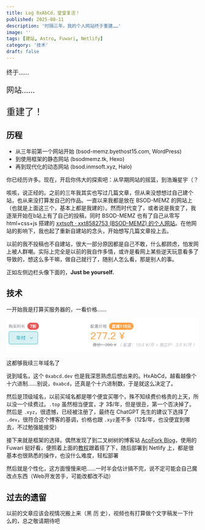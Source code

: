 ```yaml
---
title: Log 0xAbCd，堂堂复活！
published: 2025-08-11
description: '时隔三年，我的个人网站终于重建……'
image: ''
tags: [建站, Astro, Fuwari, Netlify]
category: '技术'
draft: false 
---
```


<p style='font-size: 16px'>终于……</p>

<p style='font-size: 20px'>网站……</p>

<p style='font-size: 24px'>重建了！</p>

## 历程

* 从三年前第一个网站开始 (bsod-memz.byethost15.com, WordPress)
* 到使用框架的静态网站 (bsodmemz.tk, Hexo)
* 再到现代化的动态网站 (bsod.inmsoft.xyz, Halo)

你已经历许多。现在，开启你伟大的探索吧：从早期网站的摇篮，到浩瀚星宇（？

咳咳，说正经的。之前的三年我其实也写过几篇文章，但从来没想想过自己建个站，也从来没打算发自己的作品。一直以来我都是放在 BSOD-MEMZ 的网站上（也就是上面这三个，基本上都是我建的）。然而时代变了，或者说是我变了，我逐渐开始在b站上有了自己的投稿，同时 BSOD-MEMZ 也有了自己从零写 html+css+js 搭建的 [xxtsoft · xxt8582753 (BSOD-MEMZ) 的个人网站](https://xxtsoft.top/)。在他网站的影响下，我也起了重新自建站的念头，开始想写几篇文章投上去。

以前的我不投稿也不自建站，很大一部分原因都是自己不敢，什么都顾虑，怕发网上被人群嘲。实际上完全是以前的我自作多情，或许是看网上某些逆天玩意看多了导致的，想这么多干嘛，做自己就行了，随别人怎么看，那是别人的事。

正如左侧边栏头像下面的，**Just be yourself.**

## 技术

一开始我是打算买服务器的，一看价格……

![277/年](image.png)

这都够我续三年域名了

说到域名，这个 `0xabcd.dev` 也是我深思熟虑后想出来的。HxAbCd，越看越像个十六进制……别说，`0xabcd`，还真是个十六进制数，于是就这么决定了。

然后是顶级域名，以前买域名都是哪个便宜买哪个，殊不知续费价格贵的上天，所以没一个续费过。`.top` 虽然相当便宜，才 3\$/年，但是很丑，第一个否决掉了。然后是 `.xyz`，很遗憾，已经被注册了，最终在 ChatGPT 先生的建议下选择了 `.dev`，很符合这个博客的基调，价格也跟 `.xyz`差不多（12\$/年，也没便宜到哪去，不过勉强能接受）

接下来就是框架的选择。偶然发现了到二叉树树的博客站 [AcoFork Blog](https://2x.nz/)，使用的 Fuwari 挺好看，便照着上面的[教程](https://2x.nz/posts/fuwari/)跟着搭了下，随后部署到 Netlify 上，都是很基本也很熟悉的操作，也没什么难度，轻松部署

然后就是个性化，这方面慢慢来吧……一时半会估计搞不完，说不定可能会自己魔改点东西（Web开发苦手，可能改都改不动）

## 过去的遗留

以前的文章应该会视情况搬上来（黑 历 史），视频也有打算做个文字稿发一下什么的，总之敬请期待吧
